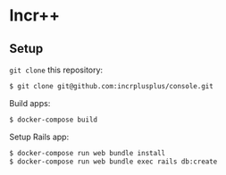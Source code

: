 # Incr++

## Setup

`git clone` this repository:

```sh
$ git clone git@github.com:incrplusplus/console.git
```

Build apps:

```sh
$ docker-compose build
```

Setup Rails app:

```sh
$ docker-compose run web bundle install
$ docker-compose run web bundle exec rails db:create
```
